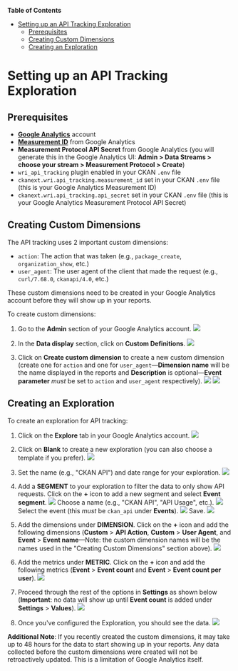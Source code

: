 <!-- START doctoc generated TOC please keep comment here to allow auto update -->
<!-- DON'T EDIT THIS SECTION, INSTEAD RE-RUN doctoc TO UPDATE -->
**Table of Contents**

- [Setting up an API Tracking Exploration](#setting-up-an-api-tracking-exploration)
  - [Prerequisites](#prerequisites)
  - [Creating Custom Dimensions](#creating-custom-dimensions)
  - [Creating an Exploration](#creating-an-exploration)

<!-- END doctoc generated TOC please keep comment here to allow auto update -->

# Setting up an API Tracking Exploration

## Prerequisites

- [**Google Analytics**](https://analytics.google.com/analytics/web/) account
- [**Measurement ID**](https://support.google.com/analytics/answer/12270356?hl=en) from Google Analytics
- **Measurement Protocol API Secret** from Google Analytics (you will generate this in the Google Analytics UI: **Admin > Data Streams > choose your stream > Measurement Protocol > Create**)
- `wri_api_tracking` plugin enabled in your CKAN `.env` file
- `ckanext.wri.api_tracking.measurement_id` set in your CKAN `.env` file (this is your Google Analytics Measurement ID)
- `ckanext.wri.api_tracking.api_secret` set in your CKAN `.env` file (this is your Google Analytics Measurement Protocol API Secret)

## Creating Custom Dimensions

The API tracking uses 2 important custom dimensions:

- `action`: The action that was taken (e.g., `package_create`, `organization_show`, etc.)
- `user_agent`: The user agent of the client that made the request (e.g., `curl/7.68.0`, `ckanapi/4.0`, etc.)

These custom dimensions need to be created in your Google Analytics account before they will show up in your reports.

To create custom dimensions:

1. Go to the **Admin** section of your Google Analytics account.
![](./ga-admin-panel.png)

2. In the **Data display** section, click on **Custom Definitions**.
![](./ga-custom-definitions.png)

3. Click on **Create custom dimension** to create a new custom dimension (create one for `action` and one for `user_agent`—**Dimension name** will be the name displayed in the reports and **Description** is optional—**Event parameter** _must_ be set to `action` and `user_agent` respectively).
![](./ga-custom-dimension-action.png)
![](./ga-custom-dimension-user-agent.png)

## Creating an Exploration

To create an exploration for API tracking:

1. Click on the **Explore** tab in your Google Analytics account.
![](./ga-exploration-create.png)

2. Click on **Blank** to create a new exploration (you can also choose a template if you prefer).
![](./ga-exploration-empty.png)
3. Set the name (e.g., "CKAN API") and date range for your exploration.
![](./ga-exploration-name.png)

4. Add a **SEGMENT** to your exploration to filter the data to only show API requests. Click on the **+** icon to add a new segment and select **Event segment**.
![](./ga-exploration-segment.png)
Choose a name (e.g., "CKAN API", "API Usage", etc.).
![](./ga-exploration-segment-name.png)
Select the event (this _must_ be `ckan_api` under **Events**).
![](./ga-exploration-segment-event.png)
Save.
![](./ga-exploration-segment-save.png)

5. Add the dimensions under **DIMENSION**. Click on the **+** icon and add the following dimensions (**Custom** > **API Action**, **Custom** > **User Agent**, and **Event** > **Event name**—Note: the custom dimension names will be the names used in the "Creating Custom Dimensions" section above).
![](./ga-exploration-variables-dimensions.png)

6. Add the metrics under **METRIC**. Click on the **+** icon and add the following metrics (**Event** > **Event count** and **Event** > **Event count per user**).
![](./ga-exploration-variables-metrics.png)

7. Proceed through the rest of the options in **Settings** as shown below (**Important**: no data will show up until **Event count** is added under **Settings** > **Values**).
![](./ga-exploration-settings.png)

8. Once you've configured the Exploration, you should see the data.
![](./ga-exploration-with-data.png)

**Additional Note**: If you recently created the custom dimensions, it may take up to 48 hours for the data to start showing up in your reports. Any data collected before the custom dimensions were created will not be retroactively updated. This is a limitation of Google Analytics itself.
